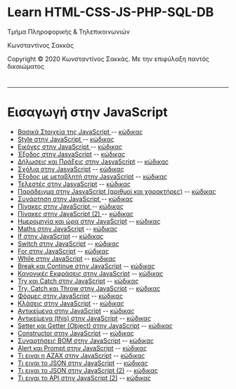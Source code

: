<html>
<body>
<h1> Learn HTML-CSS-JS-PHP-SQL-DB</h1>
<p> Τμήμα Πληροφορικής & Τηλεπικοινωνιών </p>
<p> Κωνσταντίνος Σακκάς</p>
<p>Copyright © 2020 Κωνσταντίνος Σακκάς. Με την επιφύλαξη παντός δικαιώματος</p>
  <h1></h1>
<hr>

<h1>Εισαγωγή στην JavaScript</h1>

<ul>

<li><a href="./Code greek/introduction_javascript.html" target="_blank">Βασικά Στοιχεία της JavaScript </a> -- <a href="https://github.com/ksakkas/Learn-Create-Site/tree/master/%CE%95%CE%B9%CF%83%CE%B1%CE%B3%CF%89%CE%B3%CE%AE%20%CF%83%CF%84%CE%B7%CE%BD%20JavaScript/Code%20greek/introduction_javascript.html">κώδικας </a></li>
<li><a href="./Code greek/style_in_js.html" target="_blank">Style στην JavaScript </a> -- <a href="https://github.com/ksakkas/Learn-Create-Site/tree/master/%CE%95%CE%B9%CF%83%CE%B1%CE%B3%CF%89%CE%B3%CE%AE%20%CF%83%CF%84%CE%B7%CE%BD%20JavaScript/Code%20greek/style_in_js.html">κώδικας </a></li>
<li><a href="./Code greek/img_in_js.html" target="_blank">Εικόνες στην JavaScript </a> -- <a href="https://github.com/ksakkas/Learn-Create-Site/tree/master/%CE%95%CE%B9%CF%83%CE%B1%CE%B3%CF%89%CE%B3%CE%AE%20%CF%83%CF%84%CE%B7%CE%BD%20JavaScript/Code%20greek/img_in_js.html">κώδικας </a></li>
<li><a href="./Code greek/output.html" target="_blank">Έξοδος στην JasvaScript</a> -- <a href="https://github.com/ksakkas/Learn-Create-Site/tree/master/%CE%95%CE%B9%CF%83%CE%B1%CE%B3%CF%89%CE%B3%CE%AE%20%CF%83%CF%84%CE%B7%CE%BD%20JavaScript/Code%20greek/output.html">κώδικας </a></li>
<li><a href="./Code greek/statements.html" target="_blank">Δήλωσεις και Πράξεις στην JasvaScript</a> -- <a href="https://github.com/ksakkas/Learn-Create-Site/tree/master/%CE%95%CE%B9%CF%83%CE%B1%CE%B3%CF%89%CE%B3%CE%AE%20%CF%83%CF%84%CE%B7%CE%BD%20JavaScript/Code%20greek/statements.html">κώδικας </a></li>
<li><a href="./Code greek/comments.html" target="_blank">Σχόλια στην JasvaScript</a> -- <a href="https://github.com/ksakkas/Learn-Create-Site/tree/master/%CE%95%CE%B9%CF%83%CE%B1%CE%B3%CF%89%CE%B3%CE%AE%20%CF%83%CF%84%CE%B7%CE%BD%20JavaScript/Code%20greek/comments.html">κώδικας </a></li>
<li><a href="./Code greek/veriable.html" target="_blank">Έξοδος με μεταβλητή στην JasvaScript</a> -- <a href="https://github.com/ksakkas/Learn-Create-Site/tree/master/%CE%95%CE%B9%CF%83%CE%B1%CE%B3%CF%89%CE%B3%CE%AE%20%CF%83%CF%84%CE%B7%CE%BD%20JavaScript/Code%20greek/veriable.html">κώδικας </a></li>
<li><a href="./Code greek/operator.html" target="_blank">Τελεστές στην JasvaScript</a> -- <a href="https://github.com/ksakkas/Learn-Create-Site/tree/master/%CE%95%CE%B9%CF%83%CE%B1%CE%B3%CF%89%CE%B3%CE%AE%20%CF%83%CF%84%CE%B7%CE%BD%20JavaScript/Code%20greek/operator.html">κώδικας </a></li>
<li><a href="./Code greek/example_num_string.html" target="_blank">Παράδειγμα στην JasvaScript (αριθμοί και χαρακτήρες)</a> -- <a href="https://github.com/ksakkas/Learn-Create-Site/tree/master/%CE%95%CE%B9%CF%83%CE%B1%CE%B3%CF%89%CE%B3%CE%AE%20%CF%83%CF%84%CE%B7%CE%BD%20JavaScript/Code%20greek/example_num_string.html">κώδικας </a></li>
<li><a href="./Code greek/function_and_button.html" target="_blank">Συνάρτηση στην JavaScript </a> -- <a href="https://github.com/ksakkas/Learn-Create-Site/tree/master/%CE%95%CE%B9%CF%83%CE%B1%CE%B3%CF%89%CE%B3%CE%AE%20%CF%83%CF%84%CE%B7%CE%BD%20JavaScript/Code%20greek/function_and_button.html">κώδικας </a></li>
<li><a href="./Code greek/arrays.html" target="_blank">Πίνακες στην JavaScript </a> -- <a href="https://github.com/ksakkas/Learn-Create-Site/tree/master/%CE%95%CE%B9%CF%83%CE%B1%CE%B3%CF%89%CE%B3%CE%AE%20%CF%83%CF%84%CE%B7%CE%BD%20JavaScript/Code%20greek/arrays.html">κώδικας </a></li>
<li><a href="./Code greek/arrays2.html" target="_blank">Πίνακες στην JavaScript (2) </a> -- <a href="https://github.com/ksakkas/Learn-Create-Site/tree/master/%CE%95%CE%B9%CF%83%CE%B1%CE%B3%CF%89%CE%B3%CE%AE%20%CF%83%CF%84%CE%B7%CE%BD%20JavaScript/Code%20greek/arrays2.html">κώδικας </a></li>
<li><a href="./Code greek/date.html" target="_blank">Ημερομηνία και ώρα στην JavaScript</a> -- <a href="https://github.com/ksakkas/Learn-Create-Site/tree/master/%CE%95%CE%B9%CF%83%CE%B1%CE%B3%CF%89%CE%B3%CE%AE%20%CF%83%CF%84%CE%B7%CE%BD%20JavaScript/Code%20greek/date.html">κώδικας </a></li>
<li><a href="./Code greek/math.html" target="_blank">Maths στην JavaScript</a> -- <a href="https://github.com/ksakkas/Learn-Create-Site/tree/master/%CE%95%CE%B9%CF%83%CE%B1%CE%B3%CF%89%CE%B3%CE%AE%20%CF%83%CF%84%CE%B7%CE%BD%20JavaScript/Code%20greek/math.html">κώδικας </a></li>
<li><a href="./Code greek/if.html" target="_blank">If στην JavaScript</a> -- <a href="https://github.com/ksakkas/Learn-Create-Site/tree/master/%CE%95%CE%B9%CF%83%CE%B1%CE%B3%CF%89%CE%B3%CE%AE%20%CF%83%CF%84%CE%B7%CE%BD%20JavaScript/Code%20greek/if.html">κώδικας </a></li>
<li><a href="./Code greek/switch.html" target="_blank">Switch στην JavaScript</a> -- <a href="https://github.com/ksakkas/Learn-Create-Site/tree/master/%CE%95%CE%B9%CF%83%CE%B1%CE%B3%CF%89%CE%B3%CE%AE%20%CF%83%CF%84%CE%B7%CE%BD%20JavaScript/Code%20greek/switch.html">κώδικας </a></li>
<li><a href="./Code greek/for.html" target="_blank">For στην JavaScript</a> -- <a href="https://github.com/ksakkas/Learn-Create-Site/tree/master/%CE%95%CE%B9%CF%83%CE%B1%CE%B3%CF%89%CE%B3%CE%AE%20%CF%83%CF%84%CE%B7%CE%BD%20JavaScript/Code%20greek/for.html">κώδικας </a></li>
<li><a href="./Code greek/while.html" target="_blank">While στην JavaScript</a> -- <a href="https://github.com/ksakkas/Learn-Create-Site/tree/master/%CE%95%CE%B9%CF%83%CE%B1%CE%B3%CF%89%CE%B3%CE%AE%20%CF%83%CF%84%CE%B7%CE%BD%20JavaScript/Code%20greek/while.html">κώδικας </a></li>
<li><a href="./Code greek/break_and_continue.html" target="_blank">Break και Continue στην JavaScript</a> -- <a href="https://github.com/ksakkas/Learn-Create-Site/tree/master/%CE%95%CE%B9%CF%83%CE%B1%CE%B3%CF%89%CE%B3%CE%AE%20%CF%83%CF%84%CE%B7%CE%BD%20JavaScript/Code%20greek/break_and_continue.html">κώδικας </a></li>
<li><a href="./Code greek/regular_expressions.html" target="_blank">Κανονικές Εκφράσεις στην JavaScript</a> -- <a href="https://github.com/ksakkas/Learn-Create-Site/tree/master/%CE%95%CE%B9%CF%83%CE%B1%CE%B3%CF%89%CE%B3%CE%AE%20%CF%83%CF%84%CE%B7%CE%BD%20JavaScript/Code%20greek/regular_expressions.html">κώδικας </a></li>
<li><a href="./Code greek/try_catch.html" target="_blank">Try και Catch στην JavaScript</a> -- <a href="https://github.com/ksakkas/Learn-Create-Site/tree/master/%CE%95%CE%B9%CF%83%CE%B1%CE%B3%CF%89%CE%B3%CE%AE%20%CF%83%CF%84%CE%B7%CE%BD%20JavaScript/Code%20greek/try_catch.html">κώδικας </a></li>
<li><a href="./Code greek/try_catch2.html" target="_blank">Try, Catch και Throw στην JavaScript</a> -- <a href="https://github.com/ksakkas/Learn-Create-Site/tree/master/%CE%95%CE%B9%CF%83%CE%B1%CE%B3%CF%89%CE%B3%CE%AE%20%CF%83%CF%84%CE%B7%CE%BD%20JavaScript/Code%20greek/try_catch2.html">κώδικας </a></li>
<li><a href="./Code greek/form_and_js.html" target="_blank">Φόρμες στην JavaScript</a> -- <a href="https://github.com/ksakkas/Learn-Create-Site/tree/master/%CE%95%CE%B9%CF%83%CE%B1%CE%B3%CF%89%CE%B3%CE%AE%20%CF%83%CF%84%CE%B7%CE%BD%20JavaScript/Code%20greek/form_and_js.html">κώδικας </a></li>
<li><a href="./Code greek/class.html" target="_blank">Κλάσεις στην JavaScript</a> -- <a href="https://github.com/ksakkas/Learn-Create-Site/tree/master/%CE%95%CE%B9%CF%83%CE%B1%CE%B3%CF%89%CE%B3%CE%AE%20%CF%83%CF%84%CE%B7%CE%BD%20JavaScript/Code%20greek/class.html">κώδικας </a></li>
<li><a href="./Code greek/object.html" target="_blank">Αντικείμενα στην JavaScript</a> -- <a href="https://github.com/ksakkas/Learn-Create-Site/tree/master/%CE%95%CE%B9%CF%83%CE%B1%CE%B3%CF%89%CE%B3%CE%AE%20%CF%83%CF%84%CE%B7%CE%BD%20JavaScript/Code%20greek/object.html">κώδικας </a></li>
<li><a href="./Code greek/this.html" target="_blank">Αντικείμενα (this) στην JavaScript</a> -- <a href="https://github.com/ksakkas/Learn-Create-Site/tree/master/%CE%95%CE%B9%CF%83%CE%B1%CE%B3%CF%89%CE%B3%CE%AE%20%CF%83%CF%84%CE%B7%CE%BD%20JavaScript/Code%20greek/this.html">κώδικας </a></li>
<li><a href="./Code greek/get_set.html" target="_blank">Setter και Getter (Object) στην JavaScript</a> -- <a href="https://github.com/ksakkas/Learn-Create-Site/tree/master/%CE%95%CE%B9%CF%83%CE%B1%CE%B3%CF%89%CE%B3%CE%AE%20%CF%83%CF%84%CE%B7%CE%BD%20JavaScript/Code%20greek/get_set.html">κώδικας </a></li>
<li><a href="./Code greek/constructor.html" target="_blank">Constructor στην JavaScript</a> -- <a href="https://github.com/ksakkas/Learn-Create-Site/tree/master/%CE%95%CE%B9%CF%83%CE%B1%CE%B3%CF%89%CE%B3%CE%AE%20%CF%83%CF%84%CE%B7%CE%BD%20JavaScript/Code%20greek/constructor.html">κώδικας </a></li>
<li><a href="./Code greek/bom.html" target="_blank">Συναρτήσεις BOM στην JavaScript</a> -- <a href="https://github.com/ksakkas/Learn-Create-Site/tree/master/%CE%95%CE%B9%CF%83%CE%B1%CE%B3%CF%89%CE%B3%CE%AE%20%CF%83%CF%84%CE%B7%CE%BD%20JavaScript/Code%20greek/bom.html">κώδικας </a></li>
<li><a href="./Code greek/alert_prompt.html" target="_blank">Alert και Prompt στην JavaScript</a> -- <a href="https://github.com/ksakkas/Learn-Create-Site/tree/master/%CE%95%CE%B9%CF%83%CE%B1%CE%B3%CF%89%CE%B3%CE%AE%20%CF%83%CF%84%CE%B7%CE%BD%20JavaScript/Code%20greek/alert_prompt.html">κώδικας </a></li>
<li><a href="./Code greek/azax.html" target="_blank">Τι ειναι η AZAX στην JavaScript</a> -- <a href="https://github.com/ksakkas/Learn-Create-Site/tree/master/%CE%95%CE%B9%CF%83%CE%B1%CE%B3%CF%89%CE%B3%CE%AE%20%CF%83%CF%84%CE%B7%CE%BD%20JavaScript/Code%20greek/azax.html">κώδικας </a></li>
<li><a href="./Code greek/json.html" target="_blank">Τι ειναι το JSON  στην JavaScript</a> -- <a href="https://github.com/ksakkas/Learn-Create-Site/tree/master/%CE%95%CE%B9%CF%83%CE%B1%CE%B3%CF%89%CE%B3%CE%AE%20%CF%83%CF%84%CE%B7%CE%BD%20JavaScript/Code%20greek/json.html">κώδικας </a></li>
<li><a href="./Code greek/json2.html" target="_blank">Τι ειναι το JSON στην JavaScript (2)</a> -- <a href="https://github.com/ksakkas/Learn-Create-Site/tree/master/%CE%95%CE%B9%CF%83%CE%B1%CE%B3%CF%89%CE%B3%CE%AE%20%CF%83%CF%84%CE%B7%CE%BD%20JavaScript/Code%20greek/json2.html">κώδικας </a></li>
<li><a href="./Code greek/api.html" target="_blank">Τι ειναι το API στην JavaScript (2)</a> -- <a href="https://github.com/ksakkas/Learn-Create-Site/tree/master/%CE%95%CE%B9%CF%83%CE%B1%CE%B3%CF%89%CE%B3%CE%AE%20%CF%83%CF%84%CE%B7%CE%BD%20JavaScript/Code%20greek/api.html">κώδικας </a></li>




</ul>


</body>
</html>
